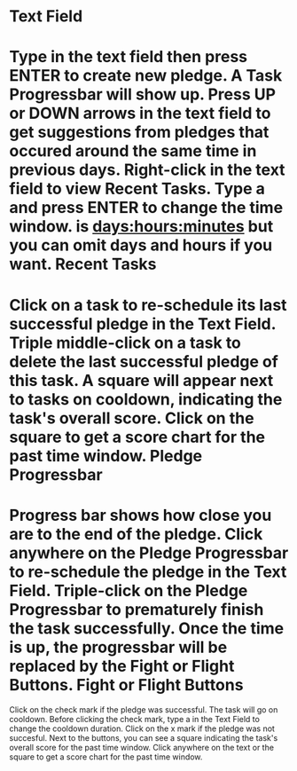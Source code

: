 Text Field
=======
Type <taskname> <time> in the text field then press ENTER to create new pledge. A Task Progressbar will show up.
Press UP or DOWN arrows in the text field to get suggestions from pledges that occured around the same time in previous days.
Right-click in the text field to view Recent Tasks.
Type a <time> and press ENTER to change the time window.
<time> is <days:hours:minutes> but you can omit days and hours if you want.
Recent Tasks
=======
Click on a task to re-schedule its last successful pledge in the Text Field.
Triple middle-click on a task to delete the last successful pledge of this task.
A square will appear next to tasks on cooldown, indicating the task's overall score.
Click on the square to get a score chart for the past time window.
Pledge Progressbar
=======
Progress bar shows how close you are to the end of the pledge.
Click anywhere on the Pledge Progressbar to re-schedule the pledge in the Text Field.
Triple-click on the Pledge Progressbar to prematurely finish the task successfully.
Once the time is up, the progressbar will be replaced by the Fight or Flight Buttons.
Fight or Flight Buttons
=======
Click on the check mark if the pledge was successful. The task will go on cooldown.
Before clicking the check mark, type a <time> in the Text Field to change the cooldown duration.
Click on the x mark if the pledge was not succesful.
Next to the buttons, you can see a square indicating the task's overall score for the past time window.
Click anywhere on the text or the square to get a score chart for the past time window.
	
	